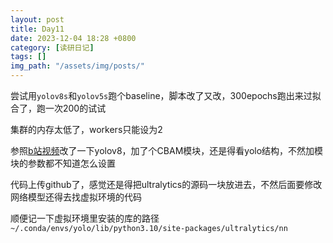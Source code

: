 ```yaml
---
layout: post
title: Day11
date: 2023-12-04 18:28 +0800
category: [读研日记]
tags: []
img_path: "/assets/img/posts/"
---
```


尝试用`yolov8s`和`yolov5s`跑个baseline，脚本改了又改，300epochs跑出来过拟合了，跑一次200的试试

集群的内存太低了，workers只能设为2

参照[b站视频](https://www.bilibili.com/video/BV1Zh4y1L7xY/)改了一下yolov8，加了个CBAM模块，还是得看yolo结构，不然加模块的参数都不知道怎么设置

代码上传github了，感觉还是得把ultralytics的源码一块放进去，不然后面要修改网络模型还得去找虚拟环境的代码

顺便记一下虚拟环境里安装的库的路径`~/.conda/envs/yolo/lib/python3.10/site-packages/ultralytics/nn`
